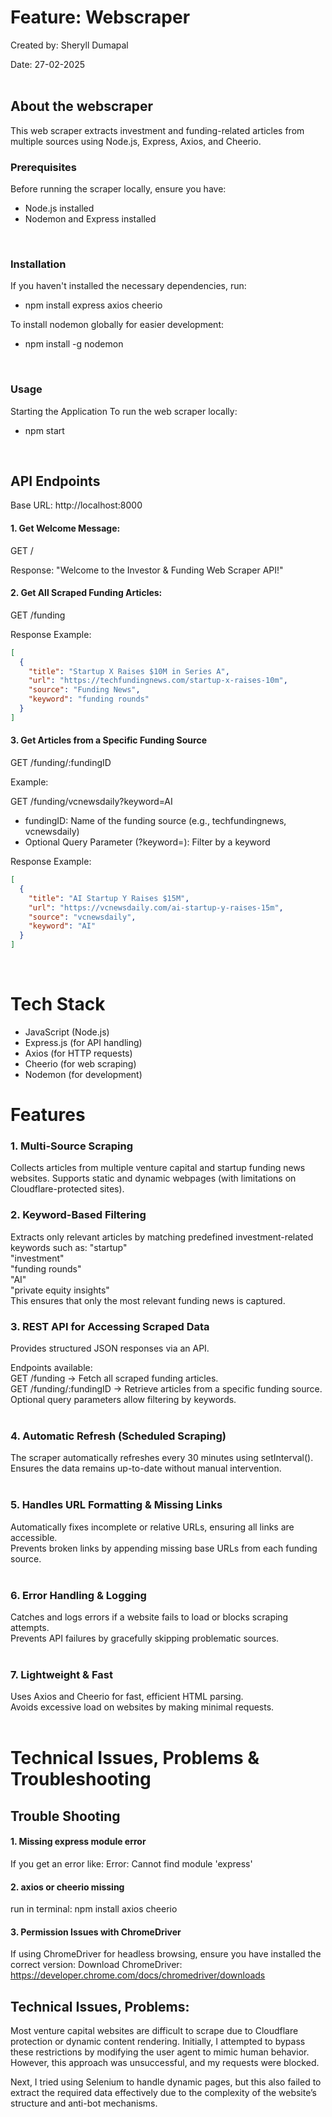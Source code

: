 # Feature: Webscraper 

Created by: Sheryll Dumapal    

Date: 27-02-2025      
<br />

## About the webscraper 
This web scraper extracts investment and funding-related articles from multiple sources using Node.js, Express, Axios, and Cheerio.
<br />

### Prerequisites  
Before running the scraper locally, ensure you have:

- Node.js installed
- Nodemon and Express installed
<br />

### Installation
If you haven't installed the necessary dependencies, run:

- npm install express axios cheerio

To install nodemon globally for easier development:
- npm install -g nodemon
<br />

### Usage
Starting the Application
To run the web scraper locally:
- npm start
<br />

## API Endpoints
Base URL: http://localhost:8000
<br /> 

#### 1. Get Welcome Message: 
GET /

Response:
"Welcome to the Investor & Funding Web Scraper API!"

#### 2. Get All Scraped Funding Articles: 
GET /funding
<br/>

Response Example:
```json
[
  {
    "title": "Startup X Raises $10M in Series A",
    "url": "https://techfundingnews.com/startup-x-raises-10m",
    "source": "Funding News",
    "keyword": "funding rounds"
  }
]
```

#### 3. Get Articles from a Specific Funding Source
GET /funding/:fundingID

Example:

GET /funding/vcnewsdaily?keyword=AI

- fundingID: Name of the funding source (e.g., techfundingnews, vcnewsdaily)
- Optional Query Parameter (?keyword=): Filter by a keyword

Response Example: 
```json
[
  {
    "title": "AI Startup Y Raises $15M",
    "url": "https://vcnewsdaily.com/ai-startup-y-raises-15m",
    "source": "vcnewsdaily",
    "keyword": "AI"
  }
]
```
<br/>

# Tech Stack 
- JavaScript (Node.js)
- Express.js (for API handling)
- Axios (for HTTP requests)
- Cheerio (for web scraping)
- Nodemon (for development)

# Features 

### 1. Multi-Source Scraping
Collects articles from multiple venture capital and startup funding news websites.
Supports static and dynamic webpages (with limitations on Cloudflare-protected sites).
</br>

### 2. Keyword-Based Filtering
Extracts only relevant articles by matching predefined investment-related keywords such as:
"startup"  
"investment"  
"funding rounds"  
"AI"  
"private equity insights"   
This ensures that only the most relevant funding news is captured.
</br>

### 3. REST API for Accessing Scraped Data
Provides structured JSON responses via an API.  

Endpoints available:  
GET /funding → Fetch all scraped funding articles.  
GET /funding/:fundingID → Retrieve articles from a specific funding source.  
Optional query parameters allow filtering by keywords.  
</br> 

### 4. Automatic Refresh (Scheduled Scraping)
The scraper automatically refreshes every 30 minutes using setInterval().  
Ensures the data remains up-to-date without manual intervention.  
</br> 

### 5. Handles URL Formatting & Missing Links
Automatically fixes incomplete or relative URLs, ensuring all links are accessible.  
Prevents broken links by appending missing base URLs from each funding source.  
</br> 

### 6. Error Handling & Logging
Catches and logs errors if a website fails to load or blocks scraping attempts.  
Prevents API failures by gracefully skipping problematic sources.  
</br> 

### 7. Lightweight & Fast
Uses Axios and Cheerio for fast, efficient HTML parsing.  
Avoids excessive load on websites by making minimal requests.  
</br>

# Technical Issues, Problems & Troubleshooting

## Trouble Shooting

#### 1. Missing express module error

If you get an error like:
Error: Cannot find module 'express'

#### 2. axios or cheerio missing
run in terminal:  npm install axios cheerio

#### 3. Permission Issues with ChromeDriver
If using ChromeDriver for headless browsing, ensure you have installed the correct version:
Download ChromeDriver: https://developer.chrome.com/docs/chromedriver/downloads

## Technical Issues, Problems: 
Most venture capital websites are difficult to scrape due to Cloudflare protection or dynamic content rendering. Initially, I attempted to bypass these restrictions by modifying the user agent to mimic human behavior. However, this approach was unsuccessful, and my requests were blocked.

Next, I tried using Selenium to handle dynamic pages, but this also failed to extract the required data effectively due to the complexity of the website’s structure and anti-bot mechanisms.